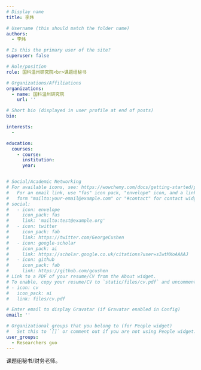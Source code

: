 ```yaml
---
# Display name
title: 李炜

# Username (this should match the folder name)
authors:
  - 李炜

# Is this the primary user of the site?
superuser: false

# Role/position
role: 国科温州研究院<br>课题组秘书

# Organizations/Affiliations
organizations:
  - name: 国科温州研究院
    url: ''

# Short bio (displayed in user profile at end of posts)
bio:

interests:
  -

education:
  courses:
    - course:
      institution:
      year:


# Social/Academic Networking
# For available icons, see: https://wowchemy.com/docs/getting-started/page-builder/#icons
#   For an email link, use "fas" icon pack, "envelope" icon, and a link in the
#   form "mailto:your-email@example.com" or "#contact" for contact widget.
# social:
#   - icon: envelope
#     icon_pack: fas
#     link: 'mailto:test@example.org'
#   - icon: twitter
#     icon_pack: fab
#     link: https://twitter.com/GeorgeCushen
#   - icon: google-scholar
#     icon_pack: ai
#     link: https://scholar.google.co.uk/citations?user=sIwtMXoAAAAJ
#   - icon: github
#     icon_pack: fab
#     link: https://github.com/gcushen
# Link to a PDF of your resume/CV from the About widget.
# To enable, copy your resume/CV to `static/files/cv.pdf` and uncomment the lines below.
# - icon: cv
#   icon_pack: ai
#   link: files/cv.pdf

# Enter email to display Gravatar (if Gravatar enabled in Config)
email: ''

# Organizational groups that you belong to (for People widget)
#   Set this to `[]` or comment out if you are not using People widget.
user_groups:
  - Researchers guo
---
```


课题组秘书/财务老师。
